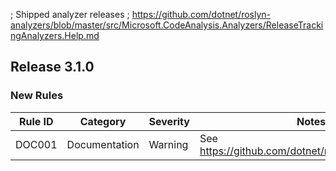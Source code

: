 ; Shipped analyzer releases
; https://github.com/dotnet/roslyn-analyzers/blob/master/src/Microsoft.CodeAnalysis.Analyzers/ReleaseTrackingAnalyzers.Help.md

## Release 3.1.0

### New Rules

Rule ID | Category | Severity | Notes
--------|----------|----------|--------------------
DOC001  | Documentation |  Warning | See https://github.com/dotnet/roslyn/issues/66188
